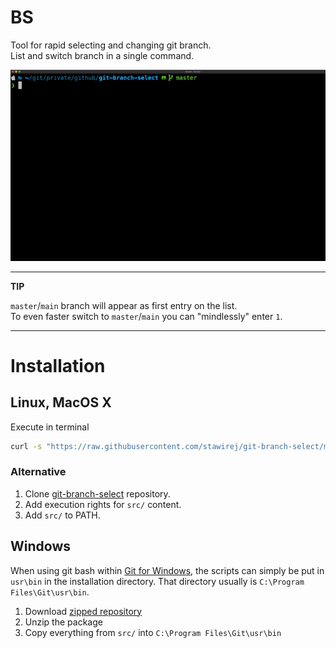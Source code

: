 # BS

Tool for rapid selecting and changing git branch.  
List and switch branch in a single command.

![](./images/bshd.gif)

---
**TIP**

`master`/`main` branch will appear as first entry on the list.   
To even faster switch to `master`/`main` you can "mindlessly" enter `1`.

---

# Installation

## Linux, MacOS X

Execute in terminal

```bash
curl -s "https://raw.githubusercontent.com/stawirej/git-branch-select/master/install/install.sh" | bash
```

### Alternative

1. Clone [git-branch-select](https://github.com/stawirej/git-branch-select) repository.
2. Add execution rights for `src/` content.
3. Add `src/` to PATH.

## Windows

When using git bash within [Git for Windows](https://git-for-windows.github.io/), the scripts can simply be put in `usr\bin`
in the installation directory. That directory usually is `C:\Program Files\Git\usr\bin`.

1. Download [zipped repository](https://github.com/stawirej/git-branch-select/archive/refs/heads/master.zip)
2. Unzip the package
3. Copy everything from `src/` into `C:\Program Files\Git\usr\bin`
